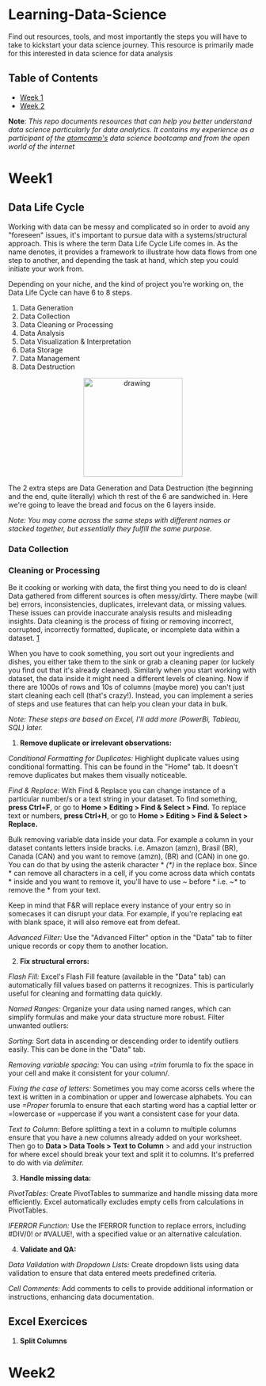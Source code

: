 # Learning-Data-Science
Find out resources, tools, and most importantly the steps you will have to take to kickstart your data science journey. This resource is primarily made for this interested in data science for data analysis

## Table of Contents
- [Week 1](#Week1)
- [Week 2](#Week2)



**Note**: _This repo documents resources that can help you better understand data science particularly for data analytics. It contains my experience as a participant of the [atomcamp's](https://www.atomcamp.com/dsbootcamp/) data science bootcamp and from the open world of the internet_

# Week1 #

## Data Life Cycle ##
Working with data can be messy and complicated so in order to avoid any "foreseen" issues, it's important to pursue data with a systems/structural approach. This is where the term Data Life Cycle Life comes in. As the name denotes, it provides a framework to illustrate how data flows from one step to another, and depending the task at hand, which step you could initiate your work from.

Depending on your niche, and the kind of project you're working on, the Data Life Cycle can have 6 to 8 steps.

1. Data Generation
2. Data Collection
3. Data Cleaning or Processing
4. Data Analysis
5. Data Visualization & Interpretation
6. Data Storage
7. Data Management
8. Data Destruction

<p align="center">
  <img src="https://online.hbs.edu/PublishingImages/HBS_Steps_in_the_Data_Life_Cycle_Chart_V2_2.jpg" alt="drawing" width="200"/>
</p>

The 2 extra steps are Data Generation and Data Destruction (the beginning and the end, quite literally) which th rest of the 6 are sandwiched in. Here we're going to leave the bread and focus on the 6 layers inside.

_Note: You may come across the same steps with different names or stacked together, but essentially they fulfill the same purpose._

### Data Collection ###

### Cleaning or Processing ###
Be it cooking or working with data, the first thing you need to do is clean!
Data gathered from different sources is often messy/dirty. There maybe (will be) errors, inconsistencies, duplicates, irrelevant data, or missing values. These issues can provide inaccurate analysis results and misleading insights. Data cleaning is the process of fixing or removing incorrect, corrupted, incorrectly formatted, duplicate, or incomplete data within a dataset. [1](https://www.tableau.com/learn/articles/what-is-data-cleaning)

When you have to cook something, you sort out your ingredients and dishes, you either take them to the sink or grab a cleaning paper (or luckely you find out that it's already cleaned). Similarly when you start working with dataset, the data inside it might need a different levels of cleaning. Now if there are 1000s of rows and 10s of columns (maybe more) you can't just start cleaning each cell (that's crazy!). Instead, you can implement a series of steps and use features that can help you clean your data in bulk. 

_Note: These steps are based on Excel, I'll add more (PowerBi, Tableau, SQL) later._

1. **Remove duplicate or irrelevant observations:**

_Conditional Formatting for Duplicates:_ Highlight duplicate values using conditional formatting. This can be found in the "Home" tab. It doesn't remove duplicates but makes them visually noticeable.

_Find & Replace:_ With Find & Replace you can change instance of a particular number/s or a text string in your dataset. 
To find something, **press Ctrl+F**, or go to **Home > Editing > Find & Select > Find.**
To replace text or numbers, **press Ctrl+H**, or go to **Home > Editing > Find & Select > Replace.**

Bulk removing variable data inside your data. For example a column in your dataset contants letters inside bracks. i.e. Amazon (amzn), Brasil (BR), Canada (CAN) and you want to remove (amzn), (BR) and (CAN) in one go. You can do that by using the asterik character * _(*)_ in the replace box. Since * can remove all characters in a cell, if you come across data which contats * inside and you want to remove it, you'll have to use ~ before * i.e. ~* to remove the * from your text.

Keep in mind that F&R will replace every instance of your entry so in somecases it can disrupt your data. For example, if you're replacing eat with blank space, it will also remove eat from defeat. 

_Advanced Filter:_ Use the "Advanced Filter" option in the "Data" tab to filter unique records or copy them to another location.

2. **Fix structural errors:**

_Flash Fill:_ Excel's Flash Fill feature (available in the "Data" tab) can automatically fill values based on patterns it recognizes. This is particularly useful for cleaning and formatting data quickly.

_Named Ranges:_ Organize your data using named ranges, which can simplify formulas and make your data structure more robust.
Filter unwanted outliers:

_Sorting:_ Sort data in ascending or descending order to identify outliers easily. This can be done in the "Data" tab.

_Removing variable spacing:_ You can using _=trim_ forumla to fix the space in your cell and make it consistent for your column/.

_Fixing the case of letters:_ Sometimes you may come acorss cells where the text is written in a combination or upper and lowercase alphabets. You can use _=Proper_ forumla to ensure that each starting word has a captial letter or =lowercase or =uppercase if you want a consistent case for your data.

_Text to Column:_ Before splitting a text in a column to multiple columns ensure that you have a new columns already added on your worksheet. Then go to **Data > Data Tools > Text to Column** > and add your instruction for where excel should break your text and split it to columns. It's preferred to do with via _delimiter._ 

3. **Handle missing data:**
 
_PivotTables:_ Create PivotTables to summarize and handle missing data more efficiently. Excel automatically excludes empty cells from calculations in PivotTables.

_IFERROR Function:_ Use the IFERROR function to replace errors, including #DIV/0! or #VALUE!, with a specified value or an alternative calculation.

4. **Validate and QA:**

_Data Validation with Dropdown Lists:_ Create dropdown lists using data validation to ensure that data entered meets predefined criteria.

_Cell Comments:_ Add comments to cells to provide additional information or instructions, enhancing data documentation.

## Excel Exercices ##

1. **Split Columns**


# Week2 #
